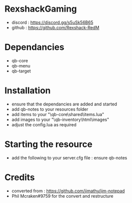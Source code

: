 # RexshackGaming
- discord : https://discord.gg/s5uSk56B65
- github : https://github.com/Rexshack-RedM

# Dependancies
- qb-core
- qb-menu
- qb-target

# Installation
- ensure that the dependancies are added and started
- add qb-notes to your resources folder
- add items to your "\qb-core\shared\items.lua"
- add images to your "\qb-inventory\html\images"
- adjust the config.lua as required

# Starting the resource
- add the following to your server.cfg file : ensure qb-notes

# Credits
- converted from : https://github.com/jimathy/jim-notepad
- Phil Mcraken#9759 for the convert and restructure
